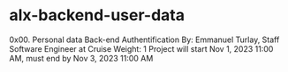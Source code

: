 # alx-backend-user-data
0x00. Personal data
Back-end
Authentification
 By: Emmanuel Turlay, Staff Software Engineer at Cruise
 Weight: 1
 Project will start Nov 1, 2023 11:00 AM, must end by Nov 3, 2023 11:00 AM
